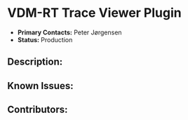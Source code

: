 # VDM-RT Trace Viewer Plugin
- **Primary Contacts:**
  Peter Jørgensen
- **Status:**
  Production

## Description:


## Known Issues:


## Contributors:


